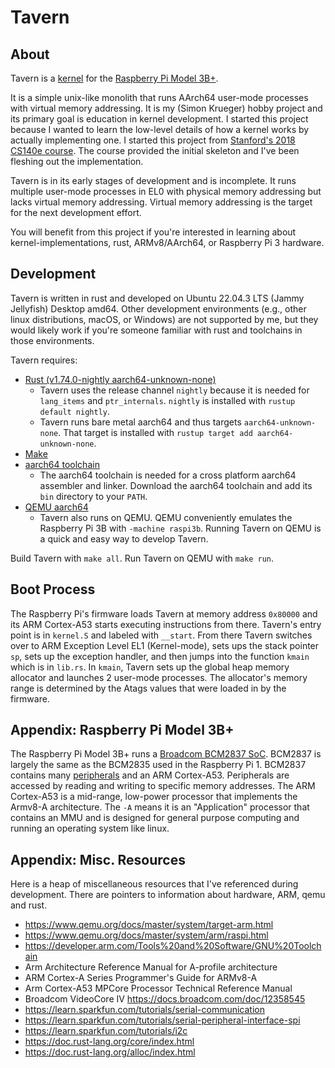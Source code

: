 # Tavern

## About
Tavern is a [kernel](https://en.wikipedia.org/wiki/Kernel_\(operating_system\)) for the [Raspberry Pi Model 3B+](https://www.raspberrypi.com/products/raspberry-pi-3-model-b-plus/).

It is a simple unix-like monolith
that runs AArch64 user-mode processes with virtual memory addressing.
It is my (Simon Krueger) hobby project and its primary goal is education in kernel development.
I started this project because I wanted to learn the low-level details of how a kernel works by actually implementing one.
I started this project from [Stanford's 2018 CS140e course](https://cs140e.sergio.bz/).
The course provided the initial skeleton and I've been fleshing out the implementation.

Tavern is in its early stages of development and is incomplete.
It runs multiple user-mode processes in EL0 with physical memory addressing but lacks virtual memory addressing.
Virtual memory addressing is the target for the next development effort.

You will benefit from this project if you're interested
in learning about kernel-implementations, rust, ARMv8/AArch64, or Raspberry Pi 3 hardware.

## Development

Tavern is written in rust and developed on Ubuntu 22.04.3 LTS (Jammy Jellyfish) Desktop amd64.
Other development environments (e.g., other linux distributions, macOS, or Windows) are not supported by me,
but they would likely work if you're someone familiar with rust and toolchains in those environments.

Tavern requires:
- [Rust (v1.74.0-nightly aarch64-unknown-none)](https://rustup.rs/)
    - Tavern uses the release channel `nightly` because it is needed for `lang_items` and `ptr_internals`. `nightly` is installed with `rustup default nightly`.
    - Tavern runs bare metal aarch64 and thus targets `aarch64-unknown-none`. That target is installed with `rustup target add aarch64-unknown-none`.
- [Make](https://packages.ubuntu.com/jammy/make)
- [aarch64 toolchain](https://developer.arm.com/Tools%20and%20Software/GNU%20Toolchain)
    - The aarch64 toolchain is needed for a cross platform aarch64 assembler and linker. Download the aarch64 toolchain and add its `bin` directory to your `PATH`.
- [QEMU aarch64](https://wiki.ubuntu.com/ARM64/QEMU)
    - Tavern also runs on QEMU. QEMU conveniently emulates the Raspberry Pi 3B with `-machine raspi3b`. Running Tavern on QEMU is a quick and easy way to develop Tavern.

Build Tavern with `make all`. Run Tavern on QEMU with `make run`.

## Boot Process
The Raspberry Pi's firmware loads Tavern at memory address `0x80000` and its ARM Cortex-A53 starts executing instructions from there.
Tavern's entry point is in `kernel.S` and labeled with `__start`.
From there Tavern switches over to ARM Exception Level EL1 (Kernel-mode), sets ups the stack pointer `sp`, sets up the exception handler, and then jumps into the function
`kmain` which is in `lib.rs`.
In `kmain`, Tavern sets up the global heap memory allocator and launches 2 user-mode processes.
The allocator's memory range is determined by the Atags values that were loaded in by the firmware.


## Appendix: Raspberry Pi Model 3B+

The Raspberry Pi Model 3B+ runs a [Broadcom BCM2837 SoC](https://www.raspberrypi.com/documentation/computers/processors.html#bcm2837).
BCM2837 is largely the same as the BCM2835 used in the Raspberry Pi 1.
BCM2837 contains many [peripherals](https://www.raspberrypi.org/app/uploads/2012/02/BCM2835-ARM-Peripherals.pdf) and
an ARM Cortex-A53.
Peripherals are accessed by reading and writing to specific memory addresses.
The ARM Cortex-A53 is a mid-range, low-power processor that implements the Armv8-A architecture.
The `-A` means it is an "Application" processor that contains an MMU and is designed for general purpose computing and running an operating system like linux.

## Appendix: Misc. Resources
Here is a heap of miscellaneous resources that I've referenced during development.
There are pointers to information about hardware, ARM, qemu and rust.

- https://www.qemu.org/docs/master/system/target-arm.html
- https://www.qemu.org/docs/master/system/arm/raspi.html
- https://developer.arm.com/Tools%20and%20Software/GNU%20Toolchain
- Arm Architecture Reference Manual for A-profile architecture
- ARM Cortex-A Series Programmer's Guide for ARMv8-A
- Arm Cortex-A53 MPCore Processor Technical Reference Manual
- Broadcom VideoCore IV https://docs.broadcom.com/doc/12358545
- https://learn.sparkfun.com/tutorials/serial-communication
- https://learn.sparkfun.com/tutorials/serial-peripheral-interface-spi
- https://learn.sparkfun.com/tutorials/i2c
- https://doc.rust-lang.org/core/index.html
- https://doc.rust-lang.org/alloc/index.html
